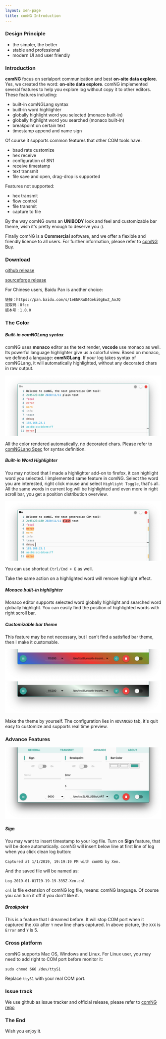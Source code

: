 ```yaml
---
layout: xen-page
title: comNG Introduction
---
```


### Design Principle

- the simpler, the better
- stable and professional
- modern UI and user friendly

### Introduction

**comNG** focus on serialport communication and best **on-site data explore**. Yes, we created the word: **on-site data explore**. comNG implemented several features to help you explore log without copy it to other editors. These features including:

- built-in comNGLang syntax
- built-in word highlighter
- globally highlight word you selected (monaco built-in)
- globally highlight word you searched (monaco built-in)
- breakpoint on certain text
- timestamp append and name sign

Of course it supports common features that other COM tools have:

- baud rate customize
- hex receive
- configuration of 8N1
- receive timestamp
- text transmit
- file save and open, drag-drop is supported

Features not supported:

- hex transmit
- flow control
- file transmit
- capture to file

By the way comNG owns an **UNIBODY** look and feel and customizable bar theme, wish it's pretty enough to deserve you :).

Finally comNG is a **Commercial** software, and we offer a flexible and friendly licence to all users. For further information, please refer to [comNG Buy](../2019-08-02-comNG-licence-buy/).

### Download

[github release](https://github.com/xenkuo/comNG/releases)

[sourceforge release](https://sourceforge.net/projects/comng/)

For Chinese users, Baidu Pan is another choice:

```
链接：https://pan.baidu.com/s/1eENRRuD4Geki0gEwZ_AoJQ
提取码：8fcc
版本号：1.0.0
```

### The Color

##### Built-in comNGLang syntax

comNG uses **monaco** editor as the text render, **vscode** use monaco as well. Its powerful language highlighter give us a colorful view. Based on monaco, we defined a language: **comNGLang**. If your log takes syntax of comNGLang, it will automatically highlighted, without any decorated chars in raw output.

![image](../img/comNG/comNGLang.jpg)

All the color rendered automatically, no decorated chars. Please refer to [comNGLang Spec](../2019-08-03-comNGLang/) for syntax definition.

##### Built-in Word Highlighter

You may noticed that I made a highlighter add-on to firefox, it can highlight word you selected. I implemented same feature in comNG. Select the word you are interested, right click mouse and select `Highlight Toggle`, that's all. All the same words in current log will be highlighted and even more in right scroll bar, you get a position distribution overview.

![image](../img/comNG/highlighter.jpg)

You can use shortcut `Ctrl/Cmd + E` as well.

Take the same action on a highlighted word will remove highlight effect.

##### Monaco built-in highlighter

Monaco editor supports selected word globally highlight and searched word globally highlight. You can easily find the position of highlighted words with right scroll bar.

##### Customizable bar theme

This feature may be not necessary, but I can't find a satisfied bar theme, then I make it customable.

![image](../img/comNG/bar-color-1.jpg)
![image](../img/comNG/bar-color-2.jpg)

Make the theme by yourself. The configuration lies in `ADVANCED` tab, it's quit easy to customize and supports real time preview.

### Advance Features

![image](../img/comNG/advance.jpg)

##### Sign

You may want to insert timestamp to your log file. Turn on **Sign** feature, that will be done automatically. comNG will insert below line at first line of log when you click clean log button:

`Captured at 1/1/2019, 19:19:19 PM with comNG by Xen.`

And the saved file will be named as:

`Log-2019-01-01T19-19-19-335Z-Xen.cnl`

`cnl` is file extension of comNG log file, means: comNG language.
Of course you can turn it off if you don't like it.

##### Breakpoint

This is a feature that I dreamed before. It will stop COM port when it captured the `XXX` after `Y` new line chars captured. In above picture, the `XXX` is `Error` and `Y` is 5.

### Cross platform

comNG supports Mac OS, Windows and Linux. For Linux user, you may need to add right to COM port before monitor it:

`sudo chmod 666 /dev/ttyS1`

Replace `ttyS1` with your real COM port.

### Issue track

We use github as issue tracker and official release, please refer to [comNG repo](https://github.com/xenkuo/comNG)

### The End

Wish you enjoy it.
